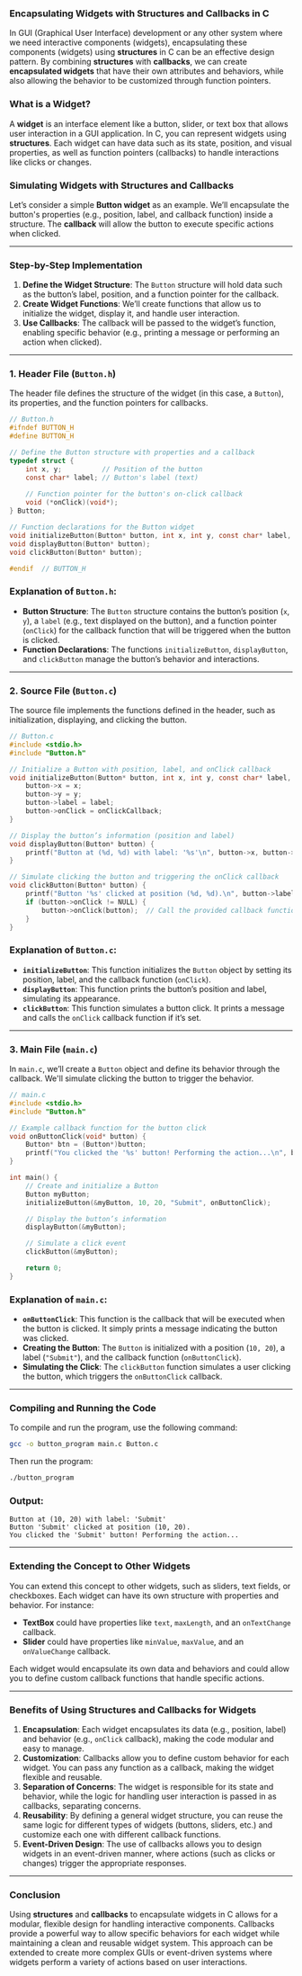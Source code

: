 ### **Encapsulating Widgets with Structures and Callbacks in C**

In GUI (Graphical User Interface) development or any other system where we need interactive components (widgets), encapsulating these components (widgets) using **structures** in C can be an effective design pattern. By combining **structures** with **callbacks**, we can create **encapsulated widgets** that have their own attributes and behaviors, while also allowing the behavior to be customized through function pointers.

### **What is a Widget?**
A **widget** is an interface element like a button, slider, or text box that allows user interaction in a GUI application. In C, you can represent widgets using **structures**. Each widget can have data such as its state, position, and visual properties, as well as function pointers (callbacks) to handle interactions like clicks or changes.

### **Simulating Widgets with Structures and Callbacks**

Let’s consider a simple **Button widget** as an example. We’ll encapsulate the button's properties (e.g., position, label, and callback function) inside a structure. The **callback** will allow the button to execute specific actions when clicked.

---

### **Step-by-Step Implementation**

1. **Define the Widget Structure**: The `Button` structure will hold data such as the button’s label, position, and a function pointer for the callback.
2. **Create Widget Functions**: We’ll create functions that allow us to initialize the widget, display it, and handle user interaction.
3. **Use Callbacks**: The callback will be passed to the widget’s function, enabling specific behavior (e.g., printing a message or performing an action when clicked).

---

### **1. Header File (`Button.h`)**

The header file defines the structure of the widget (in this case, a `Button`), its properties, and the function pointers for callbacks.

```c
// Button.h
#ifndef BUTTON_H
#define BUTTON_H

// Define the Button structure with properties and a callback
typedef struct {
    int x, y;          // Position of the button
    const char* label; // Button's label (text)
    
    // Function pointer for the button's on-click callback
    void (*onClick)(void*);
} Button;

// Function declarations for the Button widget
void initializeButton(Button* button, int x, int y, const char* label, void (*onClickCallback)(void*));
void displayButton(Button* button);
void clickButton(Button* button);

#endif  // BUTTON_H
```

### **Explanation of `Button.h`**:

- **Button Structure**: The `Button` structure contains the button’s position (`x`, `y`), a `label` (e.g., text displayed on the button), and a function pointer (`onClick`) for the callback function that will be triggered when the button is clicked.
- **Function Declarations**: The functions `initializeButton`, `displayButton`, and `clickButton` manage the button’s behavior and interactions.

---

### **2. Source File (`Button.c`)**

The source file implements the functions defined in the header, such as initialization, displaying, and clicking the button.

```c
// Button.c
#include <stdio.h>
#include "Button.h"

// Initialize a Button with position, label, and onClick callback
void initializeButton(Button* button, int x, int y, const char* label, void (*onClickCallback)(void*)) {
    button->x = x;
    button->y = y;
    button->label = label;
    button->onClick = onClickCallback;
}

// Display the button’s information (position and label)
void displayButton(Button* button) {
    printf("Button at (%d, %d) with label: '%s'\n", button->x, button->y, button->label);
}

// Simulate clicking the button and triggering the onClick callback
void clickButton(Button* button) {
    printf("Button '%s' clicked at position (%d, %d).\n", button->label, button->x, button->y);
    if (button->onClick != NULL) {
        button->onClick(button);  // Call the provided callback function
    }
}
```

### **Explanation of `Button.c`**:

- **`initializeButton`**: This function initializes the `Button` object by setting its position, label, and the callback function (`onClick`).
- **`displayButton`**: This function prints the button’s position and label, simulating its appearance.
- **`clickButton`**: This function simulates a button click. It prints a message and calls the `onClick` callback function if it’s set.

---

### **3. Main File (`main.c`)**

In `main.c`, we’ll create a `Button` object and define its behavior through the callback. We'll simulate clicking the button to trigger the behavior.

```c
// main.c
#include <stdio.h>
#include "Button.h"

// Example callback function for the button click
void onButtonClick(void* button) {
    Button* btn = (Button*)button;
    printf("You clicked the '%s' button! Performing the action...\n", btn->label);
}

int main() {
    // Create and initialize a Button
    Button myButton;
    initializeButton(&myButton, 10, 20, "Submit", onButtonClick);

    // Display the button’s information
    displayButton(&myButton);

    // Simulate a click event
    clickButton(&myButton);

    return 0;
}
```

### **Explanation of `main.c`**:

- **`onButtonClick`**: This function is the callback that will be executed when the button is clicked. It simply prints a message indicating the button was clicked.
- **Creating the Button**: The `Button` is initialized with a position (`10, 20`), a label (`"Submit"`), and the callback function (`onButtonClick`).
- **Simulating the Click**: The `clickButton` function simulates a user clicking the button, which triggers the `onButtonClick` callback.

---

### **Compiling and Running the Code**

To compile and run the program, use the following command:

```bash
gcc -o button_program main.c Button.c
```

Then run the program:

```bash
./button_program
```

### **Output:**
```
Button at (10, 20) with label: 'Submit'
Button 'Submit' clicked at position (10, 20).
You clicked the 'Submit' button! Performing the action...
```

---

### **Extending the Concept to Other Widgets**

You can extend this concept to other widgets, such as sliders, text fields, or checkboxes. Each widget can have its own structure with properties and behavior. For instance:

- **TextBox** could have properties like `text`, `maxLength`, and an `onTextChange` callback.
- **Slider** could have properties like `minValue`, `maxValue`, and an `onValueChange` callback.

Each widget would encapsulate its own data and behaviors and could allow you to define custom callback functions that handle specific actions.

---

### **Benefits of Using Structures and Callbacks for Widgets**

1. **Encapsulation**: Each widget encapsulates its data (e.g., position, label) and behavior (e.g., `onClick` callback), making the code modular and easy to manage.
2. **Customization**: Callbacks allow you to define custom behavior for each widget. You can pass any function as a callback, making the widget flexible and reusable.
3. **Separation of Concerns**: The widget is responsible for its state and behavior, while the logic for handling user interaction is passed in as callbacks, separating concerns.
4. **Reusability**: By defining a general widget structure, you can reuse the same logic for different types of widgets (buttons, sliders, etc.) and customize each one with different callback functions.
5. **Event-Driven Design**: The use of callbacks allows you to design widgets in an event-driven manner, where actions (such as clicks or changes) trigger the appropriate responses.

---

### **Conclusion**

Using **structures** and **callbacks** to encapsulate widgets in C allows for a modular, flexible design for handling interactive components. Callbacks provide a powerful way to allow specific behaviors for each widget while maintaining a clean and reusable widget system. This approach can be extended to create more complex GUIs or event-driven systems where widgets perform a variety of actions based on user interactions.

